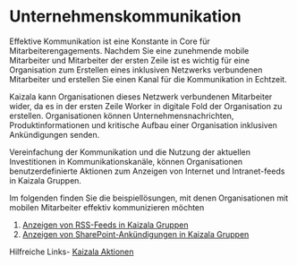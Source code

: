 # <a name="corporate-communications"></a>Unternehmenskommunikation

Effektive Kommunikation ist eine Konstante in Core für Mitarbeiterengagements. Nachdem Sie eine zunehmende mobile Mitarbeiter und Mitarbeiter der ersten Zeile ist es wichtig für eine Organisation zum Erstellen eines inklusiven Netzwerks verbundenen Mitarbeiter und erstellen Sie einen Kanal für die Kommunikation in Echtzeit.

Kaizala kann Organisationen dieses Netzwerk verbundenen Mitarbeiter wider, da es in der ersten Zeile Worker in digitale Fold der Organisation zu erstellen. Organisationen können Unternehmensnachrichten, Produktinformationen und kritische Aufbau einer Organisation inklusiven Ankündigungen senden.

Vereinfachung der Kommunikation und die Nutzung der aktuellen Investitionen in Kommunikationskanäle, können Organisationen benutzerdefinierte Aktionen zum Anzeigen von Internet und Intranet-feeds in Kaizala Gruppen.

Im folgenden finden Sie die beispiellösungen, mit denen Organisationen mit mobilen Mitarbeiter effektiv kommunizieren möchten
 1. [Anzeigen von RSS-Feeds in Kaizala Gruppen](GetRSSFeedsonKaizala/DisplayRSSFeedsinKaizalagroups.md)
 2. [Anzeigen von SharePoint-Ankündigungen in Kaizala Gruppen](SharepointAnnouncementsonKaizala/DisplaySharepointAnnouncements.md)

Hilfreiche Links- [Kaizala Aktionen](https://docs.microsoft.com/en-us/kaizala/actions/readme)
